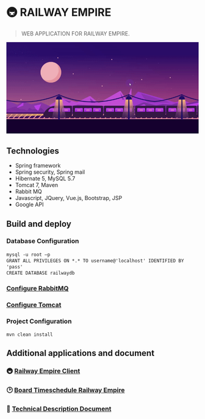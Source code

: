 # 🚇 RAILWAY EMPIRE

> WEB APPLICATION FOR RAILWAY EMPIRE.

![ы](https://github.com/ElinaValieva/railway-empire/blob/master/railway.gif)


## Technologies
- Spring framework
- Spring security, Spring mail
- Hibernate 5, MySQL 5.7
- Tomcat 7, Maven
- Rabbit MQ
- Javascript, JQuery, Vue.js, Bootstrap, JSP
- Google API


## Build and deploy
### Database Configuration

    mysql -u root –p
    GRANT ALL PRIVILEGES ON *.* TO username@'localhost' IDENTIFIED BY 'pass'
    CREATE DATABASE railwaydb

### [Configure RabbitMQ](https://afedyanin.wordpress.com/2014/11/06/rabbitmq-how-to-install/)


### [Configure Tomcat](https://www.wikihow.com/Install-Tomcat-on-Windows-7)


### Project Configuration
    mvn clean install


## Additional applications and document
###  🚇  [Railway Empire Client](https://github.com/ElinaValieva/railway-empire-client "Railway Empire Client")
###  🕑  [Board Timeschedule Railway Empire](https://github.com/ElinaValieva/board-for-railway-empire "Board Timeschedule Railway Empire")
### :book:  [Technical Description Document](https://docs.google.com/document/d/1mAfonnv3jGGsdL8SuQSIqbCStQ-zN2_L4fsDTbzHBiE/edit "Technical description document")
